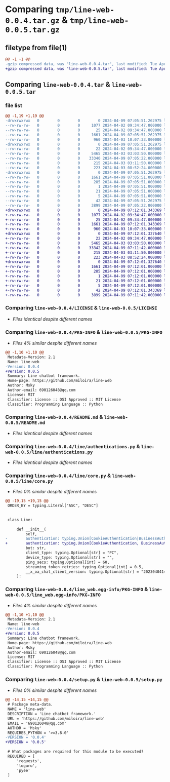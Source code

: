 # Comparing `tmp/line-web-0.0.4.tar.gz` & `tmp/line-web-0.0.5.tar.gz`

## filetype from file(1)

```diff
@@ -1 +1 @@
-gzip compressed data, was "line-web-0.0.4.tar", last modified: Tue Apr  9 07:05:51 2024, max compression
+gzip compressed data, was "line-web-0.0.5.tar", last modified: Tue Apr  9 07:12:01 2024, max compression
```

## Comparing `line-web-0.0.4.tar` & `line-web-0.0.5.tar`

### file list

```diff
@@ -1,19 +1,19 @@
-drwxrwxrwx   0        0        0        0 2024-04-09 07:05:51.262975 line-web-0.0.4/
--rw-rw-rw-   0        0        0     1077 2024-04-02 09:34:47.000000 line-web-0.0.4/LICENSE
--rw-rw-rw-   0        0        0       25 2024-04-02 09:34:47.000000 line-web-0.0.4/MANIFEST.in
--rw-rw-rw-   0        0        0     1661 2024-04-09 07:05:51.262975 line-web-0.0.4/PKG-INFO
--rw-rw-rw-   0        0        0      960 2024-04-03 10:07:33.000000 line-web-0.0.4/README.md
-drwxrwxrwx   0        0        0        0 2024-04-09 07:05:51.262975 line-web-0.0.4/line/
--rw-rw-rw-   0        0        0       22 2024-04-02 09:34:47.000000 line-web-0.0.4/line/__init__.py
--rw-rw-rw-   0        0        0     5465 2024-04-03 03:03:50.000000 line-web-0.0.4/line/authentications.py
--rw-rw-rw-   0        0        0    33340 2024-04-09 07:05:22.000000 line-web-0.0.4/line/core.py
--rw-rw-rw-   0        0        0      215 2024-04-03 03:11:50.000000 line-web-0.0.4/line/exceptions.py
--rw-rw-rw-   0        0        0      223 2024-04-03 08:52:24.000000 line-web-0.0.4/line/logger.py
-drwxrwxrwx   0        0        0        0 2024-04-09 07:05:51.262975 line-web-0.0.4/line_web.egg-info/
--rw-rw-rw-   0        0        0     1661 2024-04-09 07:05:51.000000 line-web-0.0.4/line_web.egg-info/PKG-INFO
--rw-rw-rw-   0        0        0      285 2024-04-09 07:05:51.000000 line-web-0.0.4/line_web.egg-info/SOURCES.txt
--rw-rw-rw-   0        0        0        1 2024-04-09 07:05:51.000000 line-web-0.0.4/line_web.egg-info/dependency_links.txt
--rw-rw-rw-   0        0        0       21 2024-04-09 07:05:51.000000 line-web-0.0.4/line_web.egg-info/requires.txt
--rw-rw-rw-   0        0        0        5 2024-04-09 07:05:51.000000 line-web-0.0.4/line_web.egg-info/top_level.txt
--rw-rw-rw-   0        0        0       42 2024-04-09 07:05:51.262975 line-web-0.0.4/setup.cfg
--rw-rw-rw-   0        0        0     3899 2024-04-09 07:05:22.000000 line-web-0.0.4/setup.py
+drwxrwxrwx   0        0        0        0 2024-04-09 07:12:01.343369 line-web-0.0.5/
+-rw-rw-rw-   0        0        0     1077 2024-04-02 09:34:47.000000 line-web-0.0.5/LICENSE
+-rw-rw-rw-   0        0        0       25 2024-04-02 09:34:47.000000 line-web-0.0.5/MANIFEST.in
+-rw-rw-rw-   0        0        0     1661 2024-04-09 07:12:01.343369 line-web-0.0.5/PKG-INFO
+-rw-rw-rw-   0        0        0      960 2024-04-03 10:07:33.000000 line-web-0.0.5/README.md
+drwxrwxrwx   0        0        0        0 2024-04-09 07:12:01.327640 line-web-0.0.5/line/
+-rw-rw-rw-   0        0        0       22 2024-04-02 09:34:47.000000 line-web-0.0.5/line/__init__.py
+-rw-rw-rw-   0        0        0     5465 2024-04-03 03:03:50.000000 line-web-0.0.5/line/authentications.py
+-rw-rw-rw-   0        0        0    33342 2024-04-09 07:11:42.000000 line-web-0.0.5/line/core.py
+-rw-rw-rw-   0        0        0      215 2024-04-03 03:11:50.000000 line-web-0.0.5/line/exceptions.py
+-rw-rw-rw-   0        0        0      223 2024-04-03 08:52:24.000000 line-web-0.0.5/line/logger.py
+drwxrwxrwx   0        0        0        0 2024-04-09 07:12:01.327640 line-web-0.0.5/line_web.egg-info/
+-rw-rw-rw-   0        0        0     1661 2024-04-09 07:12:01.000000 line-web-0.0.5/line_web.egg-info/PKG-INFO
+-rw-rw-rw-   0        0        0      285 2024-04-09 07:12:01.000000 line-web-0.0.5/line_web.egg-info/SOURCES.txt
+-rw-rw-rw-   0        0        0        1 2024-04-09 07:12:01.000000 line-web-0.0.5/line_web.egg-info/dependency_links.txt
+-rw-rw-rw-   0        0        0       21 2024-04-09 07:12:01.000000 line-web-0.0.5/line_web.egg-info/requires.txt
+-rw-rw-rw-   0        0        0        5 2024-04-09 07:12:01.000000 line-web-0.0.5/line_web.egg-info/top_level.txt
+-rw-rw-rw-   0        0        0       42 2024-04-09 07:12:01.343369 line-web-0.0.5/setup.cfg
+-rw-rw-rw-   0        0        0     3899 2024-04-09 07:11:42.000000 line-web-0.0.5/setup.py
```

### Comparing `line-web-0.0.4/LICENSE` & `line-web-0.0.5/LICENSE`

 * *Files identical despite different names*

### Comparing `line-web-0.0.4/PKG-INFO` & `line-web-0.0.5/PKG-INFO`

 * *Files 4% similar despite different names*

```diff
@@ -1,10 +1,10 @@
 Metadata-Version: 2.1
 Name: line-web
-Version: 0.0.4
+Version: 0.0.5
 Summary: Line chatbot framework.
 Home-page: https://github.com/miloira/line-web
 Author: Msky
 Author-email: 690126048@qq.com
 License: MIT
 Classifier: License :: OSI Approved :: MIT License
 Classifier: Programming Language :: Python
```

### Comparing `line-web-0.0.4/README.md` & `line-web-0.0.5/README.md`

 * *Files identical despite different names*

### Comparing `line-web-0.0.4/line/authentications.py` & `line-web-0.0.5/line/authentications.py`

 * *Files identical despite different names*

### Comparing `line-web-0.0.4/line/core.py` & `line-web-0.0.5/line/core.py`

 * *Files 0% similar despite different names*

```diff
@@ -19,15 +19,15 @@
 ORDER_BY = typing.Literal["ASC", "DESC"]
 
 
 class Line:
 
     def __init__(
         self,
-        authentication: typing.Union[CookieAuthentication|BusinessAuthentication|BrowserAuthentication],
+        authentication: typing.Union[CookieAuthentication, BusinessAuthentication, BrowserAuthentication],
         bot: str,
         client_type: typing.Optional[str] = "PC",
         device_type: typing.Optional[str] = "",
         ping_secs: typing.Optional[int] = 60,
         streaming_token_retries: typing.Optional[int] = 0.5,
         __x_oa_chat_client_version: typing.Optional[str] = "20230404142351"
     ):
```

### Comparing `line-web-0.0.4/line_web.egg-info/PKG-INFO` & `line-web-0.0.5/line_web.egg-info/PKG-INFO`

 * *Files 4% similar despite different names*

```diff
@@ -1,10 +1,10 @@
 Metadata-Version: 2.1
 Name: line-web
-Version: 0.0.4
+Version: 0.0.5
 Summary: Line chatbot framework.
 Home-page: https://github.com/miloira/line-web
 Author: Msky
 Author-email: 690126048@qq.com
 License: MIT
 Classifier: License :: OSI Approved :: MIT License
 Classifier: Programming Language :: Python
```

### Comparing `line-web-0.0.4/setup.py` & `line-web-0.0.5/setup.py`

 * *Files 0% similar despite different names*

```diff
@@ -14,15 +14,15 @@
 # Package meta-data.
 NAME = 'line-web'
 DESCRIPTION = 'Line chatbot framework.'
 URL = 'https://github.com/miloira/line-web'
 EMAIL = '690126048@qq.com'
 AUTHOR = 'Msky'
 REQUIRES_PYTHON = '>=3.8.0'
-VERSION = '0.0.4'
+VERSION = '0.0.5'
 
 # What packages are required for this module to be executed?
 REQUIRED = [
     'requests',
     'loguru',
     'pyee'
 ]
```

